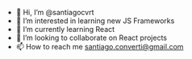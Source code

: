 - 👋 Hi, I’m @santiagocvrt
- 👀 I’m interested in learning new JS Frameworks
- 🌱 I’m currently learning React
- 💞️ I’m looking to collaborate on React projects
- 📫 How to reach me santiago.converti@gmail.com

<!---
santiagocvrt/santiagocvrt is a ✨ special ✨ repository because its `README.md` (this file) appears on your GitHub profile.
You can click the Preview link to take a look at your changes.
--->
